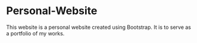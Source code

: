 # Personal-Website
This website is a personal website created using Bootstrap. It is to serve as a portfolio of my works.